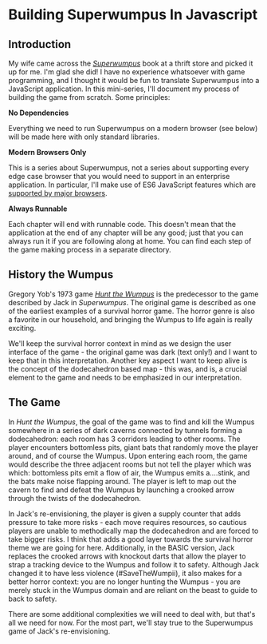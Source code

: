 # Building Superwumpus In Javascript

## Introduction

My wife came across the [*Superwumpus*](https://archive.org/details/Super-Wumpus-Jack-Emmerichs-1978) book at a thrift store and picked it up for me. I'm glad she did! I have no experience whatsoever with game programming, and I thought it would be fun to translate Superwumpus into a JavaScript application. In this mini-series, I'll document my process of building the game from scratch. Some principles:

**No Dependencies**

Everything we need to run Superwumpus on a modern browser (see below) will be made here with only standard libraries.

**Modern Browsers Only**

This is a series about Superwumpus, not a series about supporting every edge case browser that you would need to support in an enterprise application. In particular, I'll make use of ES6 JavaScript features which are [supported by major browsers](https://caniuse.com/es6).

**Always Runnable**

Each chapter will end with runnable code. This doesn't mean that the application at the end of any chapter will be any good; just that you can always run it if you are following along at home. You can find each step of the game making process in a separate directory.

## History the Wumpus

Gregory Yob's 1973 game [*Hunt the Wumpus*](https://en.wikipedia.org/wiki/Hunt_the_Wumpus) is the predecessor to the game described by Jack in *Superwumpus*. The original game is described as one of the earliest examples of a survival horror game. The horror genre is also a favorite in our household, and bringing the Wumpus to life again is really exciting.

We'll keep the survival horror context in mind as we design the user interface of the game - the original game was dark (text only!) and I want to keep that in this interpretation. Another key aspect I want to keep alive is the concept of the dodecahedron based map - this was, and is, a crucial element to the game and needs to be emphasized in our interpretation.

## The Game

In *Hunt the Wumpus*, the goal of the game was to find and kill the Wumpus somewhere in a series of dark caverns connected by tunnels forming a dodecahedron: each room has 3 corridors leading to other rooms. The player encounters bottomless pits, giant bats that randomly move the player around, and of course the Wumpus. Upon entering each room, the game would describe the three adjacent rooms but not tell the player which was which: bottomless pits emit a flow of air, the Wumpus emits a....stink, and the bats make noise flapping around. The player is left to map out the cavern to find and defeat the Wumpus by launching a crooked arrow through the twists of the dodecahedron.

In Jack's re-envisioning, the player is given a supply counter that adds pressure to take more risks - each move requires resources, so cautious players are unable to methodically map the dodecahedron and are forced to take bigger risks. I think that adds a good layer towards the survival horror theme we are going for here. Additionally, in the BASIC version, Jack replaces the crooked arrows with knockout darts that allow the player to strap a tracking device to the Wumpus and follow it to safety. Although Jack changed it to have less violence (#SaveTheWumpii), it also makes for a better horror context: you are no longer hunting the Wumpus - you are merely stuck in the Wumpus domain and are reliant on the beast to guide to back to safety.

There are some additional complexities we will need to deal with, but that's all we need for now. For the most part, we'll stay true to the Superwumpus game of Jack's re-envisioning.
